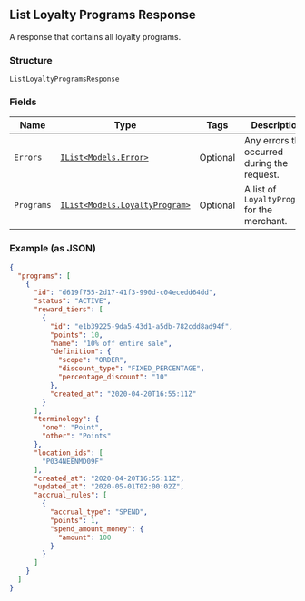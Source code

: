## List Loyalty Programs Response

A response that contains all loyalty programs.

### Structure

`ListLoyaltyProgramsResponse`

### Fields

| Name | Type | Tags | Description |
|  --- | --- | --- | --- |
| `Errors` | [`IList<Models.Error>`](/doc/models/error.md) | Optional | Any errors that occurred during the request. |
| `Programs` | [`IList<Models.LoyaltyProgram>`](/doc/models/loyalty-program.md) | Optional | A list of `LoyaltyProgram` for the merchant. |

### Example (as JSON)

```json
{
  "programs": [
    {
      "id": "d619f755-2d17-41f3-990d-c04ecedd64dd",
      "status": "ACTIVE",
      "reward_tiers": [
        {
          "id": "e1b39225-9da5-43d1-a5db-782cdd8ad94f",
          "points": 10,
          "name": "10% off entire sale",
          "definition": {
            "scope": "ORDER",
            "discount_type": "FIXED_PERCENTAGE",
            "percentage_discount": "10"
          },
          "created_at": "2020-04-20T16:55:11Z"
        }
      ],
      "terminology": {
        "one": "Point",
        "other": "Points"
      },
      "location_ids": [
        "P034NEENMD09F"
      ],
      "created_at": "2020-04-20T16:55:11Z",
      "updated_at": "2020-05-01T02:00:02Z",
      "accrual_rules": [
        {
          "accrual_type": "SPEND",
          "points": 1,
          "spend_amount_money": {
            "amount": 100
          }
        }
      ]
    }
  ]
}
```

